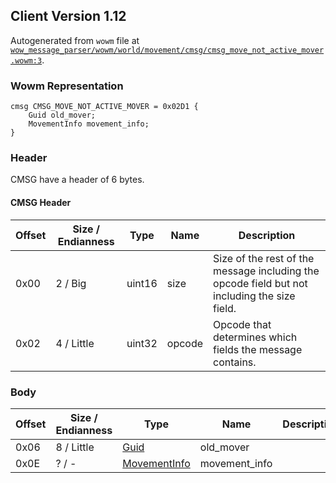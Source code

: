 ## Client Version 1.12

Autogenerated from `wowm` file at [`wow_message_parser/wowm/world/movement/cmsg/cmsg_move_not_active_mover.wowm:3`](https://github.com/gtker/wow_messages/tree/main/wow_message_parser/wowm/world/movement/cmsg/cmsg_move_not_active_mover.wowm#L3).

### Wowm Representation
```rust,ignore
cmsg CMSG_MOVE_NOT_ACTIVE_MOVER = 0x02D1 {
    Guid old_mover;
    MovementInfo movement_info;
}
```
### Header
CMSG have a header of 6 bytes.

#### CMSG Header
| Offset | Size / Endianness | Type   | Name   | Description |
| ------ | ----------------- | ------ | ------ | ----------- |
| 0x00   | 2 / Big           | uint16 | size   | Size of the rest of the message including the opcode field but not including the size field.|
| 0x02   | 4 / Little        | uint32 | opcode | Opcode that determines which fields the message contains.|
### Body
| Offset | Size / Endianness | Type | Name | Description |
| ------ | ----------------- | ---- | ---- | ----------- |
| 0x06 | 8 / Little | [Guid](../spec/packed-guid.md) | old_mover |  |
| 0x0E | ? / - | [MovementInfo](movementinfo.md) | movement_info |  |
